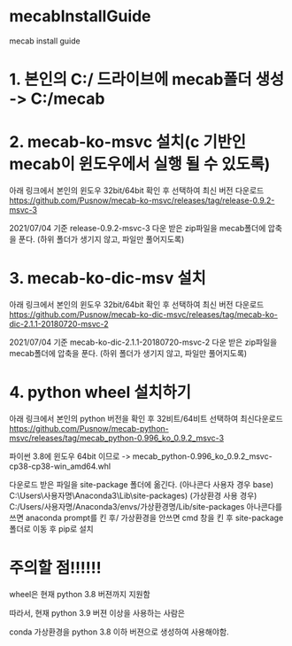 # mecabInstallGuide
mecab install guide



# 1. 본인의 C:/ 드라이브에 mecab폴더 생성 -> C:/mecab


# 2. mecab-ko-msvc 설치(c 기반인 mecab이 윈도우에서 실행 될 수 있도록)
아래 링크에서 본인의 윈도우 32bit/64bit 확인 후 선택하여  최신 버전 다운로드
 https://github.com/Pusnow/mecab-ko-msvc/releases/tag/release-0.9.2-msvc-3

2021/07/04 기준 release-0.9.2-msvc-3
다운 받은 zip파일을 mecab폴더에 압축을 푼다. (하위 폴더가 생기지 않고, 파일만 풀어지도록)


# 3. mecab-ko-dic-msv 설치
아래 링크에서 본인의 윈도우 32bit/64bit 확인 후 선택하여 최신 버전 다운로드
https://github.com/Pusnow/mecab-ko-dic-msvc/releases/tag/mecab-ko-dic-2.1.1-20180720-msvc-2


2021/07/04 기준 mecab-ko-dic-2.1.1-20180720-msvc-2
다운 받은 zip파일을 mecab폴더에 압축을 푼다. (하위 폴더가 생기지 않고, 파일만 풀어지도록)


# 4. python wheel 설치하기
아래 링크에서 본인의 python 버전을 확인 후 32비트/64비트 선택하여 최신다운로드
https://github.com/Pusnow/mecab-python-msvc/releases/tag/mecab_python-0.996_ko_0.9.2_msvc-3


파이썬 3.8에 윈도우 64bit 이므로 -> mecab_python-0.996_ko_0.9.2_msvc-cp38-cp38-win_amd64.whl

다운로드 받은 파일을 site-package 폴더에 옮긴다.
(아나콘다 사용자 경우 base) C:\Users\사용자명\Anaconda3\Lib\site-packages) 
(가상환경 사용 경우)           C:/Users/사용자명/Anaconda3/envs/가상환경명/Lib/site-packages
아나콘다를 쓰면 anaconda prompt를 킨 후/ 가상환경을 안쓰면 cmd 창을 킨 후 site-package 폴더로 이동 후 pip로 설치

# 주의할 점!!!!!!

wheel은 현재 python 3.8 버젼까지 지원함

따라서, 현재 python 3.9 버젼 이상을 사용하는 사람은

conda 가상환경을 python 3.8 이하 버젼으로 생성하여 사용해야함.
